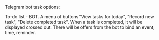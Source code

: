 Telegram bot task options:

To-do list - BOT. A menu of buttons "View tasks for today", "Record new task", "Delete completed task". When a task is completed, it will be displayed crossed out. There will be offers from the bot to bind an event, time, reminder.

